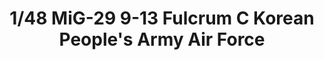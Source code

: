 ---
layout: product
title: "1/48 MiG-29 9-13 Fulcrum C Korean People's Army Air Force"
price: "8700" 
desc: "Maketa"
img_path: "/assets/img/GWHSNG11.webp"
brand: "N/A"
available: false
special_offer: false
new: false
soon: false
cat: "010000"
subcat: "010900"
subsubcat: "0N/A"
sifra: "GWHSNG11"
popular: false
---